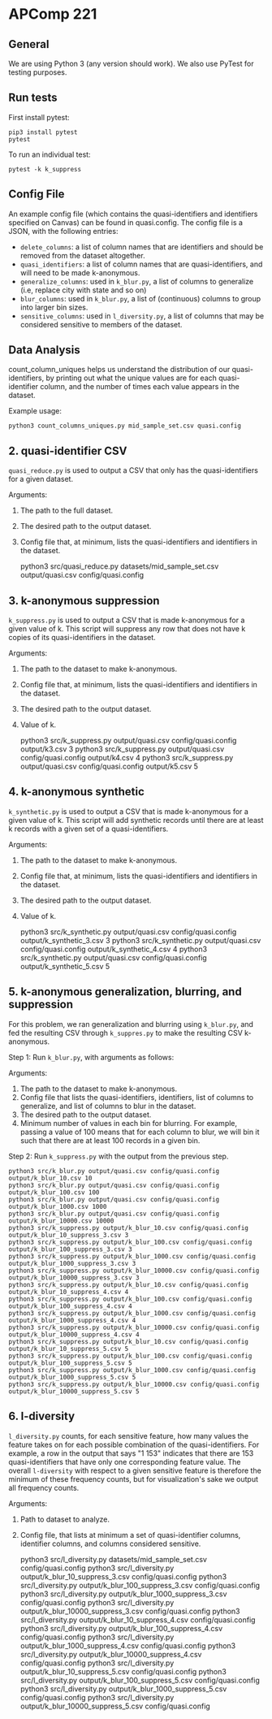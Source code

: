 # APComp 221

## General

We are using Python 3 (any version should work). We also use PyTest for testing purposes. 

## Run tests

First install pytest:

    pip3 install pytest
    pytest

To run an individual test:

    pytest -k k_suppress

## Config File
An example config file (which contains the quasi-identifiers and identifiers specified on Canvas) can be found in quasi.config. The config file is a JSON, with the following entries:
- `delete_columns`: a list of column names that are identifiers and should be removed from the dataset altogether.
- `quasi_identifiers`: a list of column names that are quasi-identifiers, and will need to be made k-anonymous.
- `generalize_columns`: used in `k_blur.py`, a list of columns to generalize (i.e, replace city with state and so on)
- `blur_columns`: used in `k_blur.py`, a list of (continuous) columns to group into larger bin sizes.
- `sensitive_columns`: used in `l_diversity.py`, a list of columns that may be considered sensitive to members of the dataset.

## Data Analysis

count_column_uniques helps us understand the distribution of our quasi-identifiers, by printing out what the unique values are for each quasi-identifier column, and the number of times each value appears in the dataset.

Example usage: 

    python3 count_columns_uniques.py mid_sample_set.csv quasi.config

## 2. quasi-identifier CSV

`quasi_reduce.py` is used to output a CSV that only has the quasi-identifiers for a given dataset. 

Arguments: 
1. The path to the full dataset. 
2. The desired path to the output dataset. 
3. Config file that, at minimum, lists the quasi-identifiers and identifiers in the dataset. 

    python3 src/quasi_reduce.py datasets/mid_sample_set.csv output/quasi.csv config/quasi.config

## 3. k-anonymous suppression

`k_suppress.py` is used to output a CSV that is made k-anonymous for a given value of k. This script will suppress any row that does not have k copies of its quasi-identifiers in the dataset.

Arguments: 
1. The path to the dataset to make k-anonymous. 
2. Config file that, at minimum, lists the quasi-identifiers and identifiers in the dataset. 
3. The desired path to the output dataset. 
4. Value of k.

    python3 src/k_suppress.py output/quasi.csv config/quasi.config output/k3.csv 3
    python3 src/k_suppress.py output/quasi.csv config/quasi.config output/k4.csv 4
    python3 src/k_suppress.py output/quasi.csv config/quasi.config output/k5.csv 5

## 4. k-anonymous synthetic

`k_synthetic.py` is used to output a CSV that is made k-anonymous for a given value of k. This script will add synthetic records until there are at least k records with a given set of a quasi-identifiers.

Arguments: 
1. The path to the dataset to make k-anonymous. 
2. Config file that, at minimum, lists the quasi-identifiers and identifiers in the dataset. 
3. The desired path to the output dataset. 
4. Value of k.

    python3 src/k_synthetic.py output/quasi.csv config/quasi.config output/k_synthetic_3.csv 3
    python3 src/k_synthetic.py output/quasi.csv config/quasi.config output/k_synthetic_4.csv 4
    python3 src/k_synthetic.py output/quasi.csv config/quasi.config output/k_synthetic_5.csv 5

## 5. k-anonymous generalization, blurring, and suppression

For this problem, we ran generalization and blurring using `k_blur.py`, and fed the resulting CSV through `k_suppres.py` to make the resulting CSV k-anonymous.

Step 1:
Run `k_blur.py`, with arguments as follows:

Arguments:
1. The path to the dataset to make k-anonymous. 
2. Config file that lists the quasi-identifiers, identifiers, list of columns to generalize, and list of columns to blur in the dataset. 
3. The desired path to the output dataset. 
4. Minimum number of values in each bin for blurring. For example, passing a value of 100 means that for each column to blur, we will bin it such that there are at least 100 records in a given bin.

Step 2:
Run `k_suppress.py` with the output from the previous step.

    python3 src/k_blur.py output/quasi.csv config/quasi.config output/k_blur_10.csv 10
    python3 src/k_blur.py output/quasi.csv config/quasi.config output/k_blur_100.csv 100
    python3 src/k_blur.py output/quasi.csv config/quasi.config output/k_blur_1000.csv 1000
    python3 src/k_blur.py output/quasi.csv config/quasi.config output/k_blur_10000.csv 10000
    python3 src/k_suppress.py output/k_blur_10.csv config/quasi.config output/k_blur_10_suppress_3.csv 3
    python3 src/k_suppress.py output/k_blur_100.csv config/quasi.config output/k_blur_100_suppress_3.csv 3
    python3 src/k_suppress.py output/k_blur_1000.csv config/quasi.config output/k_blur_1000_suppress_3.csv 3
    python3 src/k_suppress.py output/k_blur_10000.csv config/quasi.config output/k_blur_10000_suppress_3.csv 3
    python3 src/k_suppress.py output/k_blur_10.csv config/quasi.config output/k_blur_10_suppress_4.csv 4
    python3 src/k_suppress.py output/k_blur_100.csv config/quasi.config output/k_blur_100_suppress_4.csv 4
    python3 src/k_suppress.py output/k_blur_1000.csv config/quasi.config output/k_blur_1000_suppress_4.csv 4
    python3 src/k_suppress.py output/k_blur_10000.csv config/quasi.config output/k_blur_10000_suppress_4.csv 4
    python3 src/k_suppress.py output/k_blur_10.csv config/quasi.config output/k_blur_10_suppress_5.csv 5
    python3 src/k_suppress.py output/k_blur_100.csv config/quasi.config output/k_blur_100_suppress_5.csv 5
    python3 src/k_suppress.py output/k_blur_1000.csv config/quasi.config output/k_blur_1000_suppress_5.csv 5
    python3 src/k_suppress.py output/k_blur_10000.csv config/quasi.config output/k_blur_10000_suppress_5.csv 5

## 6. l-diversity

`l_diversity.py` counts, for each sensitive feature, how many values the feature takes on for each possible combination of the quasi-identifiers. For example, a row in the output that says "1   153" indicates that there are 153 quasi-identifiers that have only one corresponding feature value. The overall `l-diversity` with respect to a given sensitive feature is therefore the minimum of these frequency counts, but for visualization's sake we output all frequency counts.

Arguments:
1. Path to dataset to analyze.
2. Config file, that lists at minimum a set of quasi-identifier columns, identifier columns, and columns considered sensitive. 

    python3 src/l_diversity.py datasets/mid_sample_set.csv config/quasi.config
    python3 src/l_diversity.py output/k_blur_10_suppress_3.csv config/quasi.config
    python3 src/l_diversity.py output/k_blur_100_suppress_3.csv config/quasi.config
    python3 src/l_diversity.py output/k_blur_1000_suppress_3.csv config/quasi.config
    python3 src/l_diversity.py output/k_blur_10000_suppress_3.csv config/quasi.config
    python3 src/l_diversity.py output/k_blur_10_suppress_4.csv config/quasi.config
    python3 src/l_diversity.py output/k_blur_100_suppress_4.csv config/quasi.config
    python3 src/l_diversity.py output/k_blur_1000_suppress_4.csv config/quasi.config
    python3 src/l_diversity.py output/k_blur_10000_suppress_4.csv config/quasi.config
    python3 src/l_diversity.py output/k_blur_10_suppress_5.csv config/quasi.config
    python3 src/l_diversity.py output/k_blur_100_suppress_5.csv config/quasi.config
    python3 src/l_diversity.py output/k_blur_1000_suppress_5.csv config/quasi.config
    python3 src/l_diversity.py output/k_blur_10000_suppress_5.csv config/quasi.config

